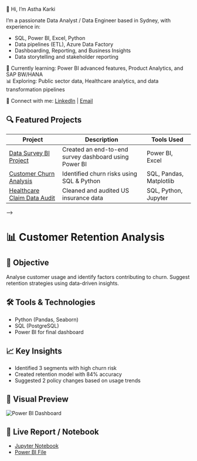 👋 Hi, I’m Astha Karki

I’m a passionate Data Analyst / Data Engineer based in Sydney, with experience in:
- SQL, Power BI, Excel, Python
- Data pipelines (ETL), Azure Data Factory
- Dashboarding, Reporting, and Business Insights
- Data storytelling and stakeholder reporting

🌱 Currently learning: Power BI advanced features, Product Analytics, and SAP BW/HANA  
📊 Exploring: Public sector data, Healthcare analytics, and data transformation pipelines

🔗 Connect with me:
[LinkedIn](https://www.linkedin.com/in/astha-karki-580221172/) | [Email](mailto:karkiastha555@gmail.com)

## 🔍 Featured Projects

| Project | Description | Tools Used |
|--------|-------------|------------|
| [Data Survey BI Project](https://github.com/Astha-Karki/Data-Survey-BI-project) | Created an end-to-end survey dashboard using Power BI | Power BI, Excel |
| [Customer Churn Analysis](https://github.com/your-link) | Identified churn risks using SQL & Python | SQL, Pandas, Matplotlib |
| [Healthcare Claim Data Audit](https://github.com/your-link) | Cleaned and audited US insurance data | SQL, Python, Jupyter |
-->
 # 📊 Customer Retention Analysis

## 🧩 Objective
Analyse customer usage and identify factors contributing to churn. Suggest retention strategies using data-driven insights.

## 🛠️ Tools & Technologies
- Python (Pandas, Seaborn)
- SQL (PostgreSQL)
- Power BI for final dashboard

## 📈 Key Insights
- Identified 3 segments with high churn risk
- Created retention model with 84% accuracy
- Suggested 2 policy changes based on usage trends

## 📸 Visual Preview
![Power BI Dashboard](images/dashboard_preview.png)

## 🔗 Live Report / Notebook
- [Jupyter Notebook](notebooks/churn_analysis.ipynb)
- [Power BI File](.pbix)
